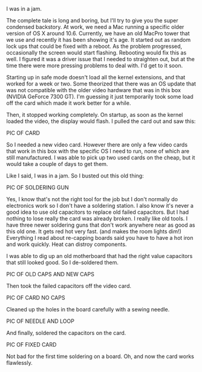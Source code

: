 I was in a jam.

The complete tale is long and boring, but I'll try to give you the super condensed backstory. At work, we need a Mac running a specific older version of OS X around 10.6.  Currently, we have an old MacPro tower that we use and recently it has been showing it's age.  It started out as random lock ups that could be fixed with a reboot.  As the problem progressed, occasionally the screen would start flashing. Rebooting would fix this as well.  I figured it was a driver issue that I needed to straighten out, but at the time there were more pressing problems to deal with. I'd get to it soon.

Starting up in safe mode doesn't load all the kernel extensions, and that worked for a week or two.  Some theorized that there was an OS update that was not compatible with the older video hardware that was in this box (NVIDIA GeForce 7300 GT).  I'm guessing it just temporarily took some load off the card which made it work better for a while.

Then, it stopped working completely. On startup, as soon as the kernel loaded the video, the display would flash.  I pulled the card out and saw this:

PIC OF CARD


So I needed a new video card. However there are only a few video cards that work in this box with the specific OS I need to run, none of which are still manufactured.  I was able to pick up two used cards on the cheap, but it would take a couple of days to get them. 

Like I said, I was in a jam.
So I busted out this old thing:

PIC OF SOLDERING GUN

Yes, I know that's not the right tool for the job but I don't normally do electronics work so I don't have a soldering station. I also know it's never a good idea to use old capacitors to replace old failed capacitors. But I had nothing to lose really the card was already broken.
I really like old tools. I have three newer soldering guns that don't work anywhere near as good as this old one. It gets red hot very fast. (and makes the room lights dim!)  Everything I read about re-capping boards said you have to have a hot iron and work quickly. Heat can distroy components.

I was able to dig up an old motherboard that had the right value capacitors that still looked good.  So I de-soldered them.  

PIC OF OLD CAPS AND NEW CAPS

Then took the failed capacitors off the video card. 

PIC OF CARD NO CAPS

Cleaned up the holes in the board carefully with a sewing needle.

PIC OF NEEDLE AND LOOP

And finally, soldered the capacitors on the card.  

PIC OF FIXED CARD

Not bad for the first time soldering on a board.  Oh, and now the card works flawlessly.
